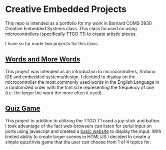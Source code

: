 # Creative Embedded Projects

This repo is intended as a portfolio for my work in Barnard COMS 3930 Creative 
Embedded Systems class. This class focused on using microcontrollers 
(specifically TTGO T1) to create artistic pieces.

I have so far made two projects for this class.

## [Words and More Words](installation_1)

This project was intended as an introduction to microcontrollers, Arduino IDE
and embedded systems/design. I decided to display on the microcontroller the most
commonly used words in the English Language in a randomized order with the font
size representing the frequency of use (i.e. the larger the word the more often 
it used). 

## [Quiz Game](project_2)

This project in addition to utilizing the TTGO T1 used a joy-stick and button.
I took advantage of the fact web-browsers can listen for serial input on ports
using javascript and created a 
[basic website](https://izzyfg.github.io/Creative_Embed_Portfolio/project_2/Quiz_Game/webpage/)
to display the input. With limited ability to create larger scenes in HTML/JS I decided to 
create a simple quiz/trivia game that the user can choose from 1 of 4 topics for. 
